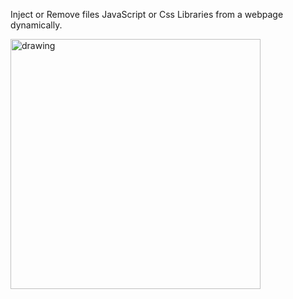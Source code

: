 Inject or Remove files JavaScript or Css Libraries from a webpage dynamically.

<img src="https://camo.githubusercontent.com/bd598fe6e7a8f590e9fe8d5fb08c8ec464bcc2f8/68747470733a2f2f6661726d362e737461746963666c69636b722e636f6d2f353135342f31343032393136313734345f366634656238643265385f6f2e706e67" alt="drawing" height="400" />
